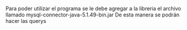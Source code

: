 Para poder utilizar el programa se le debe agregar a la libreria el archivo llamado mysql-connector-java-5.1.49-bin.jar
De esta manera se podrán hacer las querys
